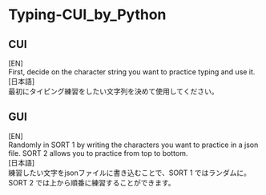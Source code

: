 # Typing-CUI_by_Python  
## CUI
[EN]  
First, decide on the character string you want to practice typing and use it.  
[日本語]  
最初にタイピング練習をしたい文字列を決めて使用してください。  

## GUI  
[EN]  
Randomly in SORT 1 by writing the characters you want to practice in a json file. SORT 2 allows you to practice from top to bottom.  
[日本語]  
練習したい文字をjsonファイルに書き込むことで、SORT 1 ではランダムに。 SORT 2 では上から順番に練習することができます。  
